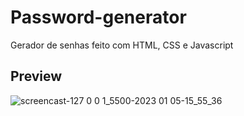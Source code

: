 # Password-generator
Gerador de senhas feito com HTML, CSS e Javascript

## Preview
![screencast-127 0 0 1_5500-2023 01 05-15_55_36](https://user-images.githubusercontent.com/82323559/210859383-c5e79125-2c41-473f-86e1-37f9e2f671c9.gif)
